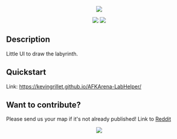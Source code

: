 <!-- Header -->
<div align="center">
   <a href="https://github.com/kyechan99/capsule-render">
      <img align="center" src="https://capsule-render.vercel.app/api?type=waving&color=gradient&height=250&section=header&text=AFK%20Arena&fontAlign=30&fontAlignY=30&fontSize=80&desc=Lab%20Helper&descAlign=70&descAlignY=55&descSize=70" />
   </a>

   <!-- Badges -->
   <a alt="Discord" href="https://discord.gg/Fq2cfqjp8D"><img src="https://img.shields.io/discord/859136061049143307?label=Discord&logo=discord"></img></a>
   <a alt="Language" href="https://www.gnu.org/software/bash/"><img src="https://img.shields.io/badge/Language-Shell-yellow.svg"></img></a>
   </br>
</div>

## Description

Little UI to draw the labyrinth.

## Quickstart

Link: <https://kevingrillet.github.io/AFKArena-LabHelper/>

## Want to contribute?

Please send us your map if it's not already published! Link to [Reddit](<https://www.reddit.com/r/Lab_path/comments/fj1g4y/official_rlab_path_discord_server/>)

<!-- Footer -->
<div align="center">
   <a href="https://github.com/kyechan99/capsule-render">
      <img align="center" src="https://capsule-render.vercel.app/api?section=footer&type=waving&color=gradient&height=100" />
   </a>
</div>
